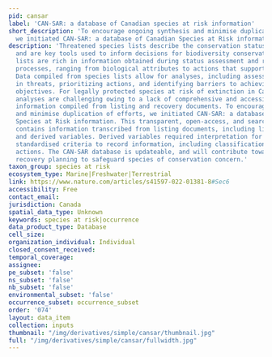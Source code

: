 ```yaml
---
pid: cansar
label: 'CAN-SAR: a database of Canadian species at risk information'
short_description: 'To encourage ongoing synthesis and minimise duplication of efforts,
  we initiated CAN-SAR: a database of Canadian Species at Risk information.'
description: 'Threatened species lists describe the conservation status of species
  and are key tools used to inform decisions for biodiversity conservation. These
  lists are rich in information obtained during status assessment and recovery planning
  processes, ranging from biological attributes to actions that support recovery.
  Data compiled from species lists allow for analyses, including assessing trends
  in threats, prioritizing actions, and identifying barriers to achieving recovery
  objectives. For legally protected species at risk of extinction in Canada, such
  analyses are challenging owing to a lack of comprehensive and accessible data reflecting
  information compiled from listing and recovery documents. To encourage ongoing synthesis
  and minimise duplication of efforts, we initiated CAN-SAR: a database of Canadian
  Species at Risk information. This transparent, open-access, and searchable database
  contains information transcribed from listing documents, including listing date,
  and derived variables. Derived variables required interpretation for which we developed
  standardised criteria to record information, including classification of recovery
  actions. The CAN-SAR database is updateable, and will contribute towards improved
  recovery planning to safeguard species of conservation concern.'
taxon_group: species at risk
ecosystem_type: Marine|Freshwater|Terrestrial
link: https://www.nature.com/articles/s41597-022-01381-8#Sec6
accessibility: Free
contact_email: 
jurisdiction: Canada
spatial_data_type: Unknown
keywords: species at risk|occurrence
data_product_type: Database
cell_size: 
organization_individual: Individual
closed_consent_received: 
temporal_coverage: 
assignee: 
pe_subset: 'false'
ns_subset: 'false'
nb_subset: 'false'
environmental_subset: 'false'
occurrence_subset: occurrence_subset
order: '074'
layout: data_item
collection: inputs
thumbnail: "/img/derivatives/simple/cansar/thumbnail.jpg"
full: "/img/derivatives/simple/cansar/fullwidth.jpg"
---
```

